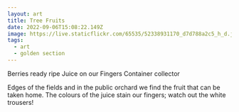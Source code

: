 ```yaml
---
layout: art
title: Tree Fruits
date: 2022-09-06T15:08:22.149Z
image: https://live.staticflickr.com/65535/52338931170_d7d788a2c5_h_d.jpg
tags:
  - art
  - golden section
---
```

Berries ready ripe
Juice on our Fingers
Container collector

Edges of the fields and in the public orchard we find the fruit that can be taken home. The colours of the juice stain our fingers; watch out the white trousers!